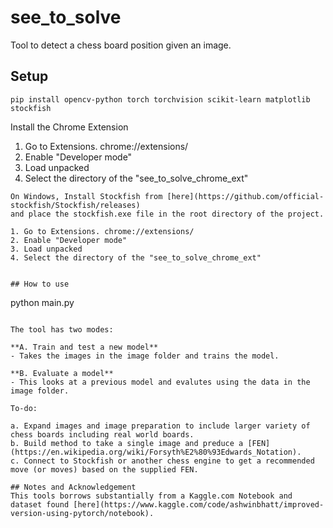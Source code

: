 # see_to_solve

Tool to detect a chess board position given an image.

## Setup
```
pip install opencv-python torch torchvision scikit-learn matplotlib stockfish

```
Install the Chrome Extension
1. Go to Extensions. chrome://extensions/
2. Enable "Developer mode"
3. Load unpacked
4. Select the directory of the "see_to_solve_chrome_ext"

```
On Windows, Install Stockfish from [here](https://github.com/official-stockfish/Stockfish/releases) 
and place the stockfish.exe file in the root directory of the project.

1. Go to Extensions. chrome://extensions/
2. Enable "Developer mode"
3. Load unpacked
4. Select the directory of the "see_to_solve_chrome_ext"


## How to use

```
python main.py
```

The tool has two modes:

**A. Train and test a new model**
- Takes the images in the image folder and trains the model.

**B. Evaluate a model**
- This looks at a previous model and evalutes using the data in the image folder.

To-do:

a. Expand images and image preparation to include larger variety of chess boards including real world boards.
b. Build method to take a single image and preduce a [FEN](https://en.wikipedia.org/wiki/Forsyth%E2%80%93Edwards_Notation).
c. Connect to Stockfish or another chess engine to get a recommended move (or moves) based on the supplied FEN.

## Notes and Acknowledgement
This tools borrows substantially from a Kaggle.com Notebook and dataset found [here](https://www.kaggle.com/code/ashwinbhatt/improved-version-using-pytorch/notebook).



